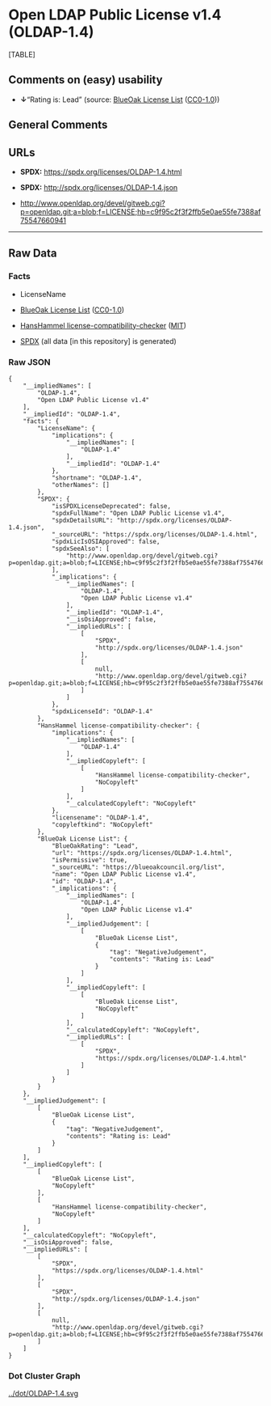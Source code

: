 Open LDAP Public License v1.4 (OLDAP-1.4)
=========================================

[TABLE]

Comments on (easy) usability
----------------------------

-   **↓**“Rating is: Lead” (source: [BlueOak License
    List](https://blueoakcouncil.org/list "BlueOak License List")
    ([CC0-1.0](https://raw.githubusercontent.com/blueoakcouncil/blue-oak-list-npm-package/master/LICENSE "CC0-1.0")))

General Comments
----------------

URLs
----

-   **SPDX:** https://spdx.org/licenses/OLDAP-1.4.html

-   **SPDX:** http://spdx.org/licenses/OLDAP-1.4.json

-   http://www.openldap.org/devel/gitweb.cgi?p=openldap.git;a=blob;f=LICENSE;hb=c9f95c2f3f2ffb5e0ae55fe7388af75547660941

------------------------------------------------------------------------

Raw Data
--------

### Facts

-   LicenseName

-   [BlueOak License
    List](https://blueoakcouncil.org/list "BlueOak License List")
    ([CC0-1.0](https://raw.githubusercontent.com/blueoakcouncil/blue-oak-list-npm-package/master/LICENSE "CC0-1.0"))

-   [HansHammel
    license-compatibility-checker](https://github.com/HansHammel/license-compatibility-checker/blob/master/lib/licenses.json "HansHammel license-compatibility-checker")
    ([MIT](https://github.com/HansHammel/license-compatibility-checker/blob/master/LICENSE "MIT"))

-   [SPDX](https://spdx.org/licenses/OLDAP-1.4.html "SPDX") (all data
    \[in this repository\] is generated)

### Raw JSON

    {
        "__impliedNames": [
            "OLDAP-1.4",
            "Open LDAP Public License v1.4"
        ],
        "__impliedId": "OLDAP-1.4",
        "facts": {
            "LicenseName": {
                "implications": {
                    "__impliedNames": [
                        "OLDAP-1.4"
                    ],
                    "__impliedId": "OLDAP-1.4"
                },
                "shortname": "OLDAP-1.4",
                "otherNames": []
            },
            "SPDX": {
                "isSPDXLicenseDeprecated": false,
                "spdxFullName": "Open LDAP Public License v1.4",
                "spdxDetailsURL": "http://spdx.org/licenses/OLDAP-1.4.json",
                "_sourceURL": "https://spdx.org/licenses/OLDAP-1.4.html",
                "spdxLicIsOSIApproved": false,
                "spdxSeeAlso": [
                    "http://www.openldap.org/devel/gitweb.cgi?p=openldap.git;a=blob;f=LICENSE;hb=c9f95c2f3f2ffb5e0ae55fe7388af75547660941"
                ],
                "_implications": {
                    "__impliedNames": [
                        "OLDAP-1.4",
                        "Open LDAP Public License v1.4"
                    ],
                    "__impliedId": "OLDAP-1.4",
                    "__isOsiApproved": false,
                    "__impliedURLs": [
                        [
                            "SPDX",
                            "http://spdx.org/licenses/OLDAP-1.4.json"
                        ],
                        [
                            null,
                            "http://www.openldap.org/devel/gitweb.cgi?p=openldap.git;a=blob;f=LICENSE;hb=c9f95c2f3f2ffb5e0ae55fe7388af75547660941"
                        ]
                    ]
                },
                "spdxLicenseId": "OLDAP-1.4"
            },
            "HansHammel license-compatibility-checker": {
                "implications": {
                    "__impliedNames": [
                        "OLDAP-1.4"
                    ],
                    "__impliedCopyleft": [
                        [
                            "HansHammel license-compatibility-checker",
                            "NoCopyleft"
                        ]
                    ],
                    "__calculatedCopyleft": "NoCopyleft"
                },
                "licensename": "OLDAP-1.4",
                "copyleftkind": "NoCopyleft"
            },
            "BlueOak License List": {
                "BlueOakRating": "Lead",
                "url": "https://spdx.org/licenses/OLDAP-1.4.html",
                "isPermissive": true,
                "_sourceURL": "https://blueoakcouncil.org/list",
                "name": "Open LDAP Public License v1.4",
                "id": "OLDAP-1.4",
                "_implications": {
                    "__impliedNames": [
                        "OLDAP-1.4",
                        "Open LDAP Public License v1.4"
                    ],
                    "__impliedJudgement": [
                        [
                            "BlueOak License List",
                            {
                                "tag": "NegativeJudgement",
                                "contents": "Rating is: Lead"
                            }
                        ]
                    ],
                    "__impliedCopyleft": [
                        [
                            "BlueOak License List",
                            "NoCopyleft"
                        ]
                    ],
                    "__calculatedCopyleft": "NoCopyleft",
                    "__impliedURLs": [
                        [
                            "SPDX",
                            "https://spdx.org/licenses/OLDAP-1.4.html"
                        ]
                    ]
                }
            }
        },
        "__impliedJudgement": [
            [
                "BlueOak License List",
                {
                    "tag": "NegativeJudgement",
                    "contents": "Rating is: Lead"
                }
            ]
        ],
        "__impliedCopyleft": [
            [
                "BlueOak License List",
                "NoCopyleft"
            ],
            [
                "HansHammel license-compatibility-checker",
                "NoCopyleft"
            ]
        ],
        "__calculatedCopyleft": "NoCopyleft",
        "__isOsiApproved": false,
        "__impliedURLs": [
            [
                "SPDX",
                "https://spdx.org/licenses/OLDAP-1.4.html"
            ],
            [
                "SPDX",
                "http://spdx.org/licenses/OLDAP-1.4.json"
            ],
            [
                null,
                "http://www.openldap.org/devel/gitweb.cgi?p=openldap.git;a=blob;f=LICENSE;hb=c9f95c2f3f2ffb5e0ae55fe7388af75547660941"
            ]
        ]
    }

### Dot Cluster Graph

[../dot/OLDAP-1.4.svg](../dot/OLDAP-1.4.svg "../dot/OLDAP-1.4.svg")
